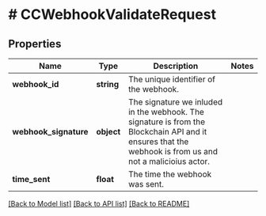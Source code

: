 # # CCWebhookValidateRequest

## Properties

Name | Type | Description | Notes
------------ | ------------- | ------------- | -------------
**webhook_id** | **string** | The unique identifier of the webhook. |
**webhook_signature** | **object** | The signature we inluded in the webhook. The signature is from the Blockchain API and it ensures that the webhook is from us and not a malicioius actor. |
**time_sent** | **float** | The time the webhook was sent. |

[[Back to Model list]](../../README.md#models) [[Back to API list]](../../README.md#endpoints) [[Back to README]](../../README.md)
